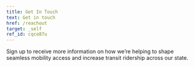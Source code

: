 ```yaml
---
title: Get In Touch
text: Get in touch
href: /reachout
target: _self
ref_id: cqce87u
---
```

Sign up to receive more information on how we’re helping to shape seamless mobility access and increase transit ridership across our state.